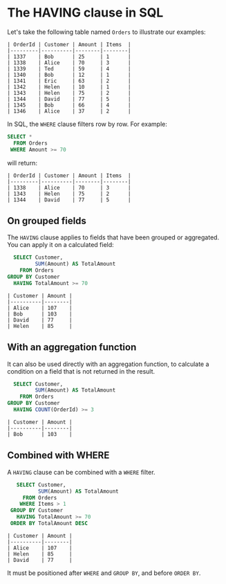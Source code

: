 # The HAVING clause in SQL

Let's take the following table named `Orders` to illustrate our examples:

```
| OrderId | Customer | Amount | Items  |
|---------|----------|--------|--------|
| 1337    | Bob      | 25     | 1      |
| 1338    | Alice    | 70     | 3      |
| 1339    | Ted      | 59     | 4      |
| 1340    | Bob      | 12     | 1      |
| 1341    | Eric     | 63     | 2      |
| 1342    | Helen    | 10     | 1      |
| 1343    | Helen    | 75     | 2      |
| 1344    | David    | 77     | 5      |
| 1345    | Bob      | 66     | 4      |
| 1346    | Alice    | 37     | 2      |
```

In SQL, the `WHERE` clause filters row by row. For example:

```sql
SELECT *
  FROM Orders
 WHERE Amount >= 70
```

will return:

```
| OrderId | Customer | Amount | Items  |
|---------|----------|--------|--------|
| 1338    | Alice    | 70     | 3      |
| 1343    | Helen    | 75     | 2      |
| 1344    | David    | 77     | 5      |
```

## On grouped fields

The `HAVING` clause applies to fields that have been grouped or aggregated. You can apply it on a calculated field:

```sql
  SELECT Customer,
         SUM(Amount) AS TotalAmount
    FROM Orders
GROUP BY Customer
  HAVING TotalAmount >= 70
```

```
| Customer | Amount |
|----------|--------|
| Alice    | 107    |
| Bob      | 103    |
| David    | 77     |
| Helen    | 85     |
```

## With an aggregation function

It can also be used directly with an aggregation function, to calculate a condition on a field that is not returned in the result.

```sql
  SELECT Customer,
         SUM(Amount) AS TotalAmount
    FROM Orders
GROUP BY Customer
  HAVING COUNT(OrderId) >= 3
```
```
| Customer | Amount |
|----------|--------|
| Bob      | 103    |
```

## Combined with WHERE

A `HAVING` clause can be combined with a `WHERE` filter.

```sql
   SELECT Customer,
          SUM(Amount) AS TotalAmount
     FROM Orders
    WHERE Items > 1
 GROUP BY Customer
   HAVING TotalAmount >= 70
 ORDER BY TotalAmount DESC
```
```
| Customer | Amount |
|----------|--------|
| Alice    | 107    |
| Helen    | 85     |
| David    | 77     |
```

It must be positioned after `WHERE` and `GROUP BY`, and before `ORDER BY`.
